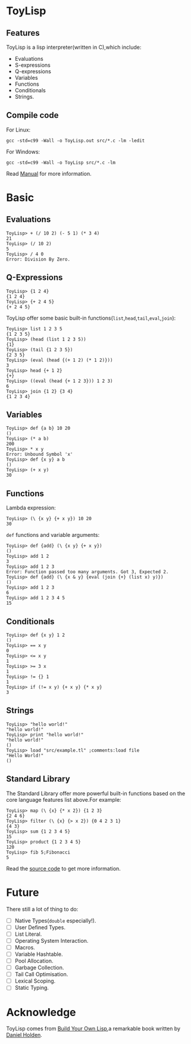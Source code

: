# ToyLisp
## Features
ToyLisp is a lisp interpreter(written in C),which include:

- Evaluations
- S-expressions
- Q-expressions
- Variables
- Functions
- Conditionals
- Strings.

## Compile code
For Linux:

```
gcc -std=c99 -Wall -o ToyLisp.out src/*.c -lm -ledit
```
For Windows:
```
gcc -std=c99 -Wall -o ToyLisp src/*.c -lm
```

Read [Manual](./Manual.md) for more information.

# Basic
## Evaluations
```
ToyLisp> + (/ 10 2) (- 5 1) (* 3 4)
21
ToyLisp> (/ 10 2)
5
ToyLisp> / 4 0
Error: Division By Zero.
```

## Q-Expressions
```
ToyLisp> {1 2 4}
{1 2 4}
ToyLisp> {+ 2 4 5}
{+ 2 4 5}
```
ToyLisp offer some basic built-in functions(`list`,`head`,`tail`,`eval`,`join`):

```
ToyLisp> list 1 2 3 5
{1 2 3 5}
ToyLisp> (head (list 1 2 3 5))
{1}
ToyLisp> (tail {1 2 3 5})
{2 3 5}
ToyLisp> (eval (head {(+ 1 2) (* 1 2)}))
3
ToyLisp> head {+ 1 2}
{+}
ToyLisp> ((eval (head {+ 1 2 3})) 1 2 3)
6
ToyLisp> join {1 2} {3 4}
{1 2 3 4}
```

## Variables
```
ToyLisp> def {a b} 10 20
()
ToyLisp> (* a b)
200
ToyLisp> * x y
Error: Unbound Symbol 'x'
ToyLisp> def {x y} a b
()
ToyLisp> (+ x y)
30
```

## Functions
Lambda expression:
```
ToyLisp> (\ {x y} {+ x y}) 10 20
30
```

`def` functions and variable arguments:
```
ToyLisp> def {add} (\ {x y} {+ x y})
()
ToyLisp> add 1 2
3
ToyLisp> add 1 2 3
Error: Function passed too many arguments. Got 3, Expected 2.
ToyLisp> def {add} (\ {x & y} {eval (join {+} (list x) y)})
()
ToyLisp> add 1 2 3
6
ToyLisp> add 1 2 3 4 5
15
```

## Conditionals
```
ToyLisp> def {x y} 1 2
()
ToyLisp> == x y
0
ToyLisp> <= x y
1
ToyLisp> >= 3 x
1
ToyLisp> != {} 1
1
ToyLisp> if (!= x y) {+ x y} {* x y}
3
```

## Strings
```
ToyLisp> "hello world!"
"hello world!"
ToyLisp> print "hello world!"
"hello world!"
()
ToyLisp> load "src/example.tl" ;comments:load file
"Hello World!"
()
```

## Standard Library
The Standard Library offer more powerful built-in functions based on the core language features list above.For example:
```
ToyLisp> map (\ {x} {* x 2}) {1 2 3}
{2 4 6}
ToyLisp> filter (\ {x} {> x 2}) {0 4 2 3 1}
{4 3}
ToyLisp> sum {1 2 3 4 5}
15
ToyLisp> product {1 2 3 4 5}
120
ToyLisp> fib 5;Fibonacci
5
```

Read the [source code](lib/standard_lib.tl) to get more information.

# Future
There still a lot of thing to do:
- [ ] Native Types(`double` especially!).
- [ ] User Defined Types.
- [ ] List Literal.
- [ ] Operating System Interaction.
- [ ] Macros.
- [ ] Variable Hashtable.
- [ ] Pool Allocation.
- [ ] Garbage Collection.
- [ ] Tail Call Optimisation.
- [ ] Lexical Scoping.
- [ ] Static Typing.

# Acknowledge
ToyLisp comes from [Build Your Own Lisp](http://www.buildyourownlisp.com/contents),a remarkable book written by [Daniel Holden](https://github.com/orangeduck).

